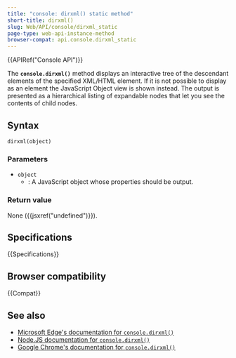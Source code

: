 ```yaml
---
title: "console: dirxml() static method"
short-title: dirxml()
slug: Web/API/console/dirxml_static
page-type: web-api-instance-method
browser-compat: api.console.dirxml_static
---
```


{{APIRef("Console API")}}

The **`console.dirxml()`** method displays an interactive tree of the descendant elements of the specified XML/HTML element. If it is not possible to display as an element the JavaScript Object view is shown instead. The output is presented as a hierarchical listing of expandable nodes that let you see the contents of child nodes.

## Syntax

```js-nolint
dirxml(object)
```

### Parameters

- `object`
  - : A JavaScript object whose properties should be output.

### Return value

None ({{jsxref("undefined")}}).

## Specifications

{{Specifications}}

## Browser compatibility

{{Compat}}

## See also

- [Microsoft Edge's documentation for `console.dirxml()`](https://learn.microsoft.com/en-us/microsoft-edge/devtools-guide-chromium/console/api#dirxml)
- [Node.JS documentation for `console.dirxml()`](https://nodejs.org/docs/latest/api/console.html#consoledirxmldata)
- [Google Chrome's documentation for `console.dirxml()`](https://developer.chrome.com/docs/devtools/console/api/#dirxml)
